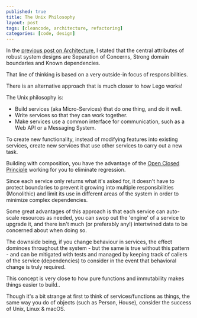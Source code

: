 ```yaml
---
published: true
title: The Unix Philosophy
layout: post
tags: [cleancode, architecture, refactoring]
categories: [code, design]
---
```


In the [previous post on Architecture](https://ideaflare.github.io/2017/06/architecture), I stated that the central attributes of robust system designs are Separation of Concerns, Strong domain boundaries and Known dependencies.

That line of thinking is based on a very outside-in focus of responsibilities.

There is an alternative approach that is much closer to how Lego works!

The Unix philosophy is:
  * Build services (aka Micro-Services) that do one thing, and do it well.
  * Write services so that they can work together.
  * Make services use a common interface for communication, such as a Web API or a Messaging System.

To create new functionality, instead of modifying features into existing services, create new services that use other services to carry out a new task.

Building with composition, you have the advantage of the [Open Closed Principle](https://en.wikipedia.org/wiki/Open/closed_principle) working for you to eliminate regression.

Since each service only returns what it's asked for, it doesn't have to protect boundaries to prevent it growing into multiple responsibilities (Monolithic) and limit its use in different areas of the system in order to minimize complex dependencies.

Some great advantages of this approach is that each service can auto-scale resources as needed, you can swop out the 'engine' of a service to upgrade it, and there isn't much (or preferably any!) intertwined data to be concerned about when doing so.

The downside being, if you change behaviour in services, the effect dominoes throughout the system - but the same is true without this pattern - and can be mitigated with tests and managed by keeping track of callers of the service (dependencies) to consider in the event that behavioral change is truly required.

This concept is very close to how pure functions and immutability makes things easier to build..

Though it's a bit strange at first to think of services/functions as things, the same way you do of objects (such as Person, House), consider the success of Unix, Linux & macOS.

